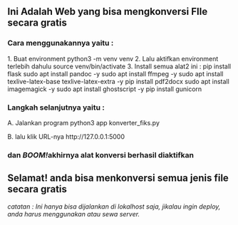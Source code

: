 <h2>Ini Adalah Web yang bisa mengkonversi FIle secara gratis</h2>

<h3>Cara menggunakannya yaitu :</h3>
<p>1. Buat environment
   python3 -m venv venv
2. Lalu aktifkan environment terlebih dahulu
   source venv/bin/activate
3. Install semua alat2 ini :
   pip install flask
   sudo apt install pandoc -y
   sudo apt install ffmpeg -y
   sudo apt install texlive-latex-base texlive-latex-extra -y
   pip install pdf2docx
   sudo apt install imagemagick -y
   sudo apt install ghostscript -y
   pip install gunicorn</p>

<h3>Langkah selanjutnya yaitu :</h3>
<p>A. Jalankan program
   python3 app konverter_fiks.py</p>
</>B. lalu klik URL-nya
   http://127.0.0.1:5000</p>

<h3>dan <i>BOOM!</i>akhirnya alat konversi berhasil diaktifkan</h3>
<h2>Selamat! anda bisa menkonversi semua jenis file secara gratis</h2>

<i>catatan : Ini hanya bisa dijalankan di lokalhost saja, jikalau ingin deploy, anda harus menggunakan atau sewa server.</i>
